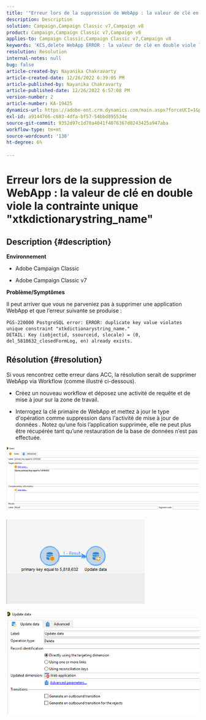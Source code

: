```yaml
---
title: '"Erreur lors de la suppression de WebApp : la valeur de clé en double viole la contrainte unique "xtkdictionarystring_name"'
description: Description
solution: Campaign,Campaign Classic v7,Campaign v8
product: Campaign,Campaign Classic v7,Campaign v8
applies-to: Campaign Classic,Campaign Classic v7,Campaign v8
keywords: 'KCS,delete WebApp ERROR : la valeur de clé en double viole la contrainte unique "xtkdictionarystring_name"'
resolution: Resolution
internal-notes: null
bug: false
article-created-by: Nayanika Chakravarty
article-created-date: 12/26/2022 6:39:05 PM
article-published-by: Nayanika Chakravarty
article-published-date: 12/26/2022 6:57:08 PM
version-number: 2
article-number: KA-19425
dynamics-url: https://adobe-ent.crm.dynamics.com/main.aspx?forceUCI=1&pagetype=entityrecord&etn=knowledgearticle&id=0b256f8d-4c85-ed11-81ac-6045bd006b4b
exl-id: a9144766-c683-4dfa-bf57-54bbd895534e
source-git-commit: 9352d97c1d70a4041f4076367d0243425a947aba
workflow-type: tm+mt
source-wordcount: '130'
ht-degree: 6%

---
```


# Erreur lors de la suppression de WebApp : la valeur de clé en double viole la contrainte unique &quot;xtkdictionarystring_name&quot;

## Description {#description}


<b>Environnement</b>

- Adobe Campaign Classic

- Adobe Campaign Classic v7

<b>Problème/Symptômes</b>

Il peut arriver que vous ne parveniez pas à supprimer une application WebApp et que l’erreur suivante se produise :




```
PGS-220000 PostgreSQL error: ERROR: duplicate key value violates unique constraint "xtkdictionarystring_name."
DETAIL: Key (iobjectid, ssourceid, slocale) = (0, del_5818632_closedFormLog, en) already exists.
```





## Résolution {#resolution}


Si vous rencontrez cette erreur dans ACC, la résolution serait de supprimer WebApp via Workflow (comme illustré ci-dessous).

- Créez un nouveau workflow et déposez une activité de requête et de mise à jour sur la zone de travail.

- Interrogez la clé primaire de WebApp et mettez à jour le type d&#39;opération comme suppression dans l&#39;activité de mise à jour de données . Notez qu’une fois l’application supprimée, elle ne peut plus être récupérée tant qu’une restauration de la base de données n’est pas effectuée.

![](assets/5cd987f7-8acf-ec11-a7b5-0022480a8e40.png)

![](assets/bf56c710-8bcf-ec11-a7b5-0022480a8e40.png)



![](assets/da9b0818-8bcf-ec11-a7b5-0022480a8e40.png)
